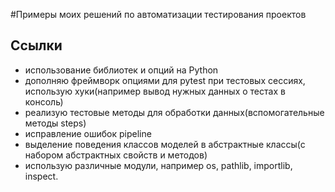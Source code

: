 #Примеры моих решений по автоматизации тестирования проектов

## Ссылки
- использование библиотек и опций на Python
- дополняю фреймворк опциями для pytest при тестовых сессиях, использую хуки(например вывод нужных данных о тестах в консоль)
- реализую тестовые методы для обработки данных(вспомогательные методы steps) 
- исправление ошибок pipeline
- выделение поведения классов моделей в абстрактные классы(с набором абстрактных свойств и методов)
- использую различные модули, например os, pathlib, importlib, inspect.
